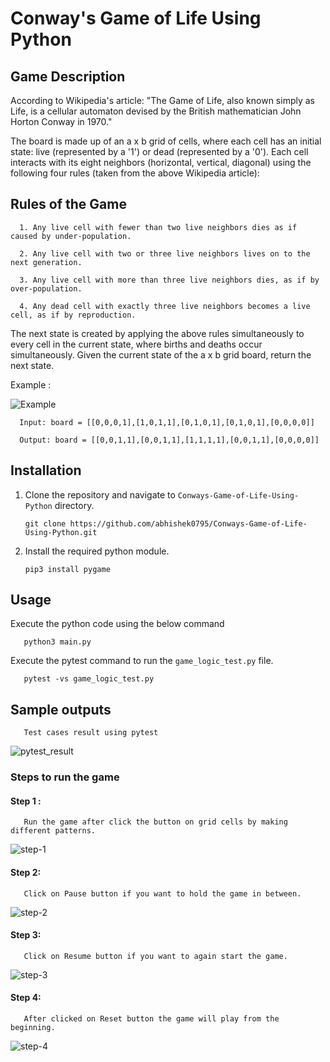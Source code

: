 # Conway's Game of Life Using Python

## Game Description

According to Wikipedia's article: "The Game of Life, also known simply as Life, is a cellular automaton devised by the British mathematician John Horton Conway in 1970."

The board is made up of an a x b grid of cells, where each cell has an initial state: live (represented by a  '1') or dead (represented by a  '0'). Each cell interacts with its eight neighbors (horizontal, vertical, diagonal) using the following four rules (taken from the above Wikipedia article):

## Rules of the Game

      1. Any live cell with fewer than two live neighbors dies as if caused by under-population.

      2. Any live cell with two or three live neighbors lives on to the next generation.

      3. Any live cell with more than three live neighbors dies, as if by over-population.

      4. Any dead cell with exactly three live neighbors becomes a live cell, as if by reproduction.
      
The next state is created by applying the above rules simultaneously to every cell in the current state, where births and deaths occur simultaneously. Given the current state of the a x b grid board, return the next state.

 
Example :

<img src="Example.jpg" alt="Example">

      Input: board = [[0,0,0,1],[1,0,1,1],[0,1,0,1],[0,1,0,1],[0,0,0,0]]

      Output: board = [[0,0,1,1],[0,0,1,1],[1,1,1,1],[0,0,1,1],[0,0,0,0]]

## Installation

1. Clone the repository and navigate to `Conways-Game-of-Life-Using-Python` directory.

       git clone https://github.com/abhishek0795/Conways-Game-of-Life-Using-Python.git

2. Install the required python module.
      
       pip3 install pygame

## Usage

Execute the python code using the below command

       python3 main.py

Execute the pytest command to run the `game_logic_test.py` file.

       pytest -vs game_logic_test.py 

## Sample outputs

       Test cases result using pytest

<img src="./Output_Images/test_cases_output.png" alt="pytest_result">

### Steps to run the game  <br />

#### Step 1 :

       Run the game after click the button on grid cells by making different patterns.

<img src="./Output_Images/Step-1.png" alt="step-1">

#### Step 2:

       Click on Pause button if you want to hold the game in between.

<img src="./Output_Images/Step-2.png" alt="step-2">

#### Step 3:

       Click on Resume button if you want to again start the game.

<img src="./Output_Images/Step-3.png" alt="step-3">

#### Step 4:

       After clicked on Reset button the game will play from the beginning.

<img src="./Output_Images/Step-4.png" alt="step-4">




